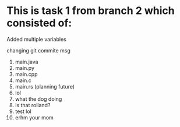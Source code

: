 # This is task 1 from branch 2 which consisted of:

Added multiple variables

changing git commite msg
1. main.java
2. main.py
3. main.cpp
4. main.c
5. main.rs (planning future)
6. lol
7. what the dog doing
8. is that rolland?
9. test lol
10. erhm your mom

